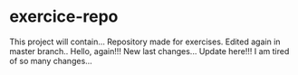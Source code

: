 # exercice-repo
This project will contain...
Repository made for exercises.
Edited again in master branch..
Hello, again!!!
New last changes...
Update here!!!
I am tired of so many changes...
